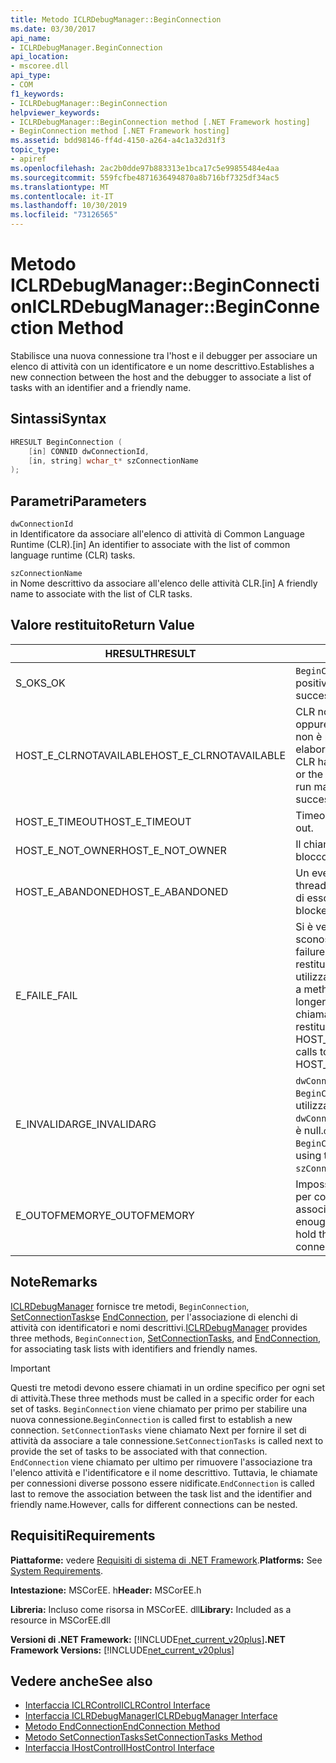 ```yaml
---
title: Metodo ICLRDebugManager::BeginConnection
ms.date: 03/30/2017
api_name:
- ICLRDebugManager.BeginConnection
api_location:
- mscoree.dll
api_type:
- COM
f1_keywords:
- ICLRDebugManager::BeginConnection
helpviewer_keywords:
- ICLRDebugManager::BeginConnection method [.NET Framework hosting]
- BeginConnection method [.NET Framework hosting]
ms.assetid: bdd98146-ff4d-4150-a264-a4c1a32d31f3
topic_type:
- apiref
ms.openlocfilehash: 2ac2b0dde97b883313e1bca17c5e99855484e4aa
ms.sourcegitcommit: 559fcfbe4871636494870a8b716bf7325df34ac5
ms.translationtype: MT
ms.contentlocale: it-IT
ms.lasthandoff: 10/30/2019
ms.locfileid: "73126565"
---
```

# <a name="iclrdebugmanagerbeginconnection-method"></a><span data-ttu-id="7f7c5-102">Metodo ICLRDebugManager::BeginConnection</span><span class="sxs-lookup"><span data-stu-id="7f7c5-102">ICLRDebugManager::BeginConnection Method</span></span>
<span data-ttu-id="7f7c5-103">Stabilisce una nuova connessione tra l'host e il debugger per associare un elenco di attività con un identificatore e un nome descrittivo.</span><span class="sxs-lookup"><span data-stu-id="7f7c5-103">Establishes a new connection between the host and the debugger to associate a list of tasks with an identifier and a friendly name.</span></span>  
  
## <a name="syntax"></a><span data-ttu-id="7f7c5-104">Sintassi</span><span class="sxs-lookup"><span data-stu-id="7f7c5-104">Syntax</span></span>  
  
```cpp  
HRESULT BeginConnection (  
    [in] CONNID dwConnectionId,  
    [in, string] wchar_t* szConnectionName  
);  
```  
  
## <a name="parameters"></a><span data-ttu-id="7f7c5-105">Parametri</span><span class="sxs-lookup"><span data-stu-id="7f7c5-105">Parameters</span></span>  
 `dwConnectionId`  
 <span data-ttu-id="7f7c5-106">in Identificatore da associare all'elenco di attività di Common Language Runtime (CLR).</span><span class="sxs-lookup"><span data-stu-id="7f7c5-106">[in] An identifier to associate with the list of common language runtime (CLR) tasks.</span></span>  
  
 `szConnectionName`  
 <span data-ttu-id="7f7c5-107">in Nome descrittivo da associare all'elenco delle attività CLR.</span><span class="sxs-lookup"><span data-stu-id="7f7c5-107">[in] A friendly name to associate with the list of CLR tasks.</span></span>  
  
## <a name="return-value"></a><span data-ttu-id="7f7c5-108">Valore restituito</span><span class="sxs-lookup"><span data-stu-id="7f7c5-108">Return Value</span></span>  
  
|<span data-ttu-id="7f7c5-109">HRESULT</span><span class="sxs-lookup"><span data-stu-id="7f7c5-109">HRESULT</span></span>|<span data-ttu-id="7f7c5-110">Descrizione</span><span class="sxs-lookup"><span data-stu-id="7f7c5-110">Description</span></span>|  
|-------------|-----------------|  
|<span data-ttu-id="7f7c5-111">S_OK</span><span class="sxs-lookup"><span data-stu-id="7f7c5-111">S_OK</span></span>|<span data-ttu-id="7f7c5-112">`BeginConnection` ha restituito un esito positivo.</span><span class="sxs-lookup"><span data-stu-id="7f7c5-112">`BeginConnection` returned successfully.</span></span>|  
|<span data-ttu-id="7f7c5-113">HOST_E_CLRNOTAVAILABLE</span><span class="sxs-lookup"><span data-stu-id="7f7c5-113">HOST_E_CLRNOTAVAILABLE</span></span>|<span data-ttu-id="7f7c5-114">CLR non è stato caricato in un processo oppure CLR si trova in uno stato in cui non è possibile eseguire codice gestito o elaborare la chiamata correttamente.</span><span class="sxs-lookup"><span data-stu-id="7f7c5-114">The CLR has not been loaded into a process, or the CLR is in a state in which it cannot run managed code or process the call successfully.</span></span>|  
|<span data-ttu-id="7f7c5-115">HOST_E_TIMEOUT</span><span class="sxs-lookup"><span data-stu-id="7f7c5-115">HOST_E_TIMEOUT</span></span>|<span data-ttu-id="7f7c5-116">Timeout della chiamata.</span><span class="sxs-lookup"><span data-stu-id="7f7c5-116">The call timed out.</span></span>|  
|<span data-ttu-id="7f7c5-117">HOST_E_NOT_OWNER</span><span class="sxs-lookup"><span data-stu-id="7f7c5-117">HOST_E_NOT_OWNER</span></span>|<span data-ttu-id="7f7c5-118">Il chiamante non è il proprietario del blocco.</span><span class="sxs-lookup"><span data-stu-id="7f7c5-118">The caller does not own the lock.</span></span>|  
|<span data-ttu-id="7f7c5-119">HOST_E_ABANDONED</span><span class="sxs-lookup"><span data-stu-id="7f7c5-119">HOST_E_ABANDONED</span></span>|<span data-ttu-id="7f7c5-120">Un evento è stato annullato mentre un thread bloccato o Fiber era in attesa su di esso.</span><span class="sxs-lookup"><span data-stu-id="7f7c5-120">An event was canceled while a blocked thread or fiber was waiting on it.</span></span>|  
|<span data-ttu-id="7f7c5-121">E_FAIL</span><span class="sxs-lookup"><span data-stu-id="7f7c5-121">E_FAIL</span></span>|<span data-ttu-id="7f7c5-122">Si è verificato un errore irreversibile sconosciuto.</span><span class="sxs-lookup"><span data-stu-id="7f7c5-122">An unknown catastrophic failure occurred.</span></span> <span data-ttu-id="7f7c5-123">Dopo che un metodo restituisce E_FAIL, CLR non è più utilizzabile all'interno del processo.</span><span class="sxs-lookup"><span data-stu-id="7f7c5-123">After a method returns E_FAIL, the CLR is no longer usable within the process.</span></span> <span data-ttu-id="7f7c5-124">Le chiamate successive ai metodi di hosting restituiscono HOST_E_CLRNOTAVAILABLE.</span><span class="sxs-lookup"><span data-stu-id="7f7c5-124">Subsequent calls to hosting methods return HOST_E_CLRNOTAVAILABLE.</span></span>|  
|<span data-ttu-id="7f7c5-125">E_INVALIDARG</span><span class="sxs-lookup"><span data-stu-id="7f7c5-125">E_INVALIDARG</span></span>|<span data-ttu-id="7f7c5-126">`dwConnectionId` è zero oppure `BeginConnection` è già stato chiamato utilizzando questo valore di `dwConnectionId` oppure `szConnectionName` è null.</span><span class="sxs-lookup"><span data-stu-id="7f7c5-126">`dwConnectionId` was zero, or `BeginConnection` was already called using this `dwConnectionId` value, or `szConnectionName` was null.</span></span>|  
|<span data-ttu-id="7f7c5-127">E_OUTOFMEMORY</span><span class="sxs-lookup"><span data-stu-id="7f7c5-127">E_OUTOFMEMORY</span></span>|<span data-ttu-id="7f7c5-128">Impossibile allocare memoria sufficiente per contenere l'elenco delle attività associate a questa connessione.</span><span class="sxs-lookup"><span data-stu-id="7f7c5-128">Not enough memory could be allocated to hold the list of tasks associated with this connection.</span></span>|  
  
## <a name="remarks"></a><span data-ttu-id="7f7c5-129">Note</span><span class="sxs-lookup"><span data-stu-id="7f7c5-129">Remarks</span></span>  
 <span data-ttu-id="7f7c5-130">[ICLRDebugManager](../../../../docs/framework/unmanaged-api/hosting/iclrdebugmanager-interface.md) fornisce tre metodi, `BeginConnection`, [SetConnectionTasks](../../../../docs/framework/unmanaged-api/hosting/iclrdebugmanager-setconnectiontasks-method.md)e [EndConnection](../../../../docs/framework/unmanaged-api/hosting/iclrdebugmanager-endconnection-method.md), per l'associazione di elenchi di attività con identificatori e nomi descrittivi.</span><span class="sxs-lookup"><span data-stu-id="7f7c5-130">[ICLRDebugManager](../../../../docs/framework/unmanaged-api/hosting/iclrdebugmanager-interface.md) provides three methods, `BeginConnection`, [SetConnectionTasks](../../../../docs/framework/unmanaged-api/hosting/iclrdebugmanager-setconnectiontasks-method.md), and [EndConnection](../../../../docs/framework/unmanaged-api/hosting/iclrdebugmanager-endconnection-method.md), for associating task lists with identifiers and friendly names.</span></span>  
  
> [!IMPORTANT]
> <span data-ttu-id="7f7c5-131">Questi tre metodi devono essere chiamati in un ordine specifico per ogni set di attività.</span><span class="sxs-lookup"><span data-stu-id="7f7c5-131">These three methods must be called in a specific order for each set of tasks.</span></span> <span data-ttu-id="7f7c5-132">`BeginConnection` viene chiamato per primo per stabilire una nuova connessione.</span><span class="sxs-lookup"><span data-stu-id="7f7c5-132">`BeginConnection` is called first to establish a new connection.</span></span> <span data-ttu-id="7f7c5-133">`SetConnectionTasks` viene chiamato Next per fornire il set di attività da associare a tale connessione.</span><span class="sxs-lookup"><span data-stu-id="7f7c5-133">`SetConnectionTasks` is called next to provide the set of tasks to be associated with that connection.</span></span> <span data-ttu-id="7f7c5-134">`EndConnection` viene chiamato per ultimo per rimuovere l'associazione tra l'elenco attività e l'identificatore e il nome descrittivo. Tuttavia, le chiamate per connessioni diverse possono essere nidificate.</span><span class="sxs-lookup"><span data-stu-id="7f7c5-134">`EndConnection` is called last to remove the association between the task list and the identifier and friendly name.However, calls for different connections can be nested.</span></span>  
  
## <a name="requirements"></a><span data-ttu-id="7f7c5-135">Requisiti</span><span class="sxs-lookup"><span data-stu-id="7f7c5-135">Requirements</span></span>  
 <span data-ttu-id="7f7c5-136">**Piattaforme:** vedere [Requisiti di sistema di .NET Framework](../../../../docs/framework/get-started/system-requirements.md).</span><span class="sxs-lookup"><span data-stu-id="7f7c5-136">**Platforms:** See [System Requirements](../../../../docs/framework/get-started/system-requirements.md).</span></span>  
  
 <span data-ttu-id="7f7c5-137">**Intestazione:** MSCorEE. h</span><span class="sxs-lookup"><span data-stu-id="7f7c5-137">**Header:** MSCorEE.h</span></span>  
  
 <span data-ttu-id="7f7c5-138">**Libreria:** Incluso come risorsa in MSCorEE. dll</span><span class="sxs-lookup"><span data-stu-id="7f7c5-138">**Library:** Included as a resource in MSCorEE.dll</span></span>  
  
 <span data-ttu-id="7f7c5-139">**Versioni di .NET Framework:** [!INCLUDE[net_current_v20plus](../../../../includes/net-current-v20plus-md.md)]</span><span class="sxs-lookup"><span data-stu-id="7f7c5-139">**.NET Framework Versions:** [!INCLUDE[net_current_v20plus](../../../../includes/net-current-v20plus-md.md)]</span></span>  
  
## <a name="see-also"></a><span data-ttu-id="7f7c5-140">Vedere anche</span><span class="sxs-lookup"><span data-stu-id="7f7c5-140">See also</span></span>

- [<span data-ttu-id="7f7c5-141">Interfaccia ICLRControl</span><span class="sxs-lookup"><span data-stu-id="7f7c5-141">ICLRControl Interface</span></span>](../../../../docs/framework/unmanaged-api/hosting/iclrcontrol-interface.md)
- [<span data-ttu-id="7f7c5-142">Interfaccia ICLRDebugManager</span><span class="sxs-lookup"><span data-stu-id="7f7c5-142">ICLRDebugManager Interface</span></span>](../../../../docs/framework/unmanaged-api/hosting/iclrdebugmanager-interface.md)
- [<span data-ttu-id="7f7c5-143">Metodo EndConnection</span><span class="sxs-lookup"><span data-stu-id="7f7c5-143">EndConnection Method</span></span>](../../../../docs/framework/unmanaged-api/hosting/iclrdebugmanager-endconnection-method.md)
- [<span data-ttu-id="7f7c5-144">Metodo SetConnectionTasks</span><span class="sxs-lookup"><span data-stu-id="7f7c5-144">SetConnectionTasks Method</span></span>](../../../../docs/framework/unmanaged-api/hosting/iclrdebugmanager-setconnectiontasks-method.md)
- [<span data-ttu-id="7f7c5-145">Interfaccia IHostControl</span><span class="sxs-lookup"><span data-stu-id="7f7c5-145">IHostControl Interface</span></span>](../../../../docs/framework/unmanaged-api/hosting/ihostcontrol-interface.md)

